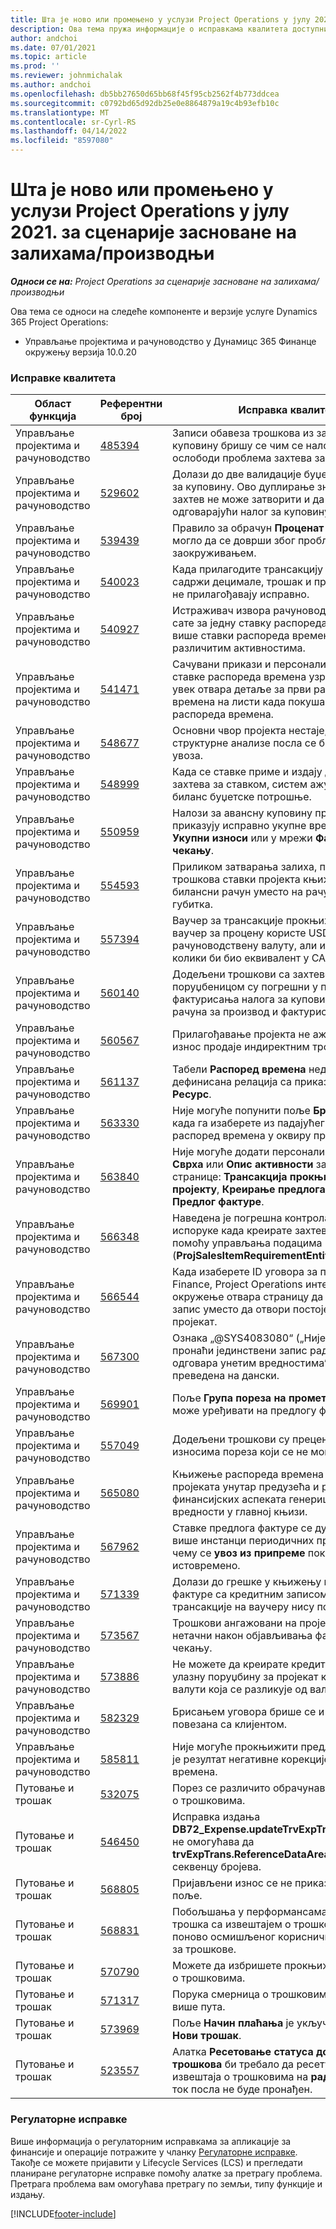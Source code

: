 ```yaml
---
title: Шта је ново или промењено у услузи Project Operations у јулу 2021. за сценарије засноване на залихама/производњи
description: Ова тема пружа информације о исправкама квалитета доступним у издању за јул 2021. услуге Project Operations за сценарије засноване на залихама/производњи.
author: andchoi
ms.date: 07/01/2021
ms.topic: article
ms.prod: ''
ms.reviewer: johnmichalak
ms.author: andchoi
ms.openlocfilehash: db5bb27650d65bb68f45f95cb2562f4b773ddcea
ms.sourcegitcommit: c0792bd65d92db25e0e8864879a19c4b93efb10c
ms.translationtype: MT
ms.contentlocale: sr-Cyrl-RS
ms.lasthandoff: 04/14/2022
ms.locfileid: "8597080"
---
```

# <a name="whats-new-or-changed-in-project-operations-july-2021-for-stockedproduction-based-scenarios"></a>Шта је ново или промењено у услузи Project Operations у јулу 2021. за сценарије засноване на залихама/производњи

_**Односи се на:** Project Operations за сценарије засноване на залихама/производњи_

Ова тема се односи на следеће компоненте и верзије услуге Dynamics 365 Project Operations:

- Управљање пројектима и рачуноводство у Дyнамицс 365 Финанце окружењу верзија 10.0.20
 
### <a name="quality-updates"></a>Исправке квалитета
                                                                                                                                                                                  
| Област функција                      | Референтни број| Исправка квалитета                                                                                                                                                                          |
|-----------------------------------|--------|---------------------------------------------------------------------------------------------------------------------------------------------------------------------------------|
| Управљање пројектима и рачуноводство | [485394](https://fix.lcs.dynamics.com/Issue/Details/?bugId=485394) | Записи обавеза трошкова из захтева за куповину бришу се чим се налог за куповину ослободи проблема захтева за куповину.                                                                           |
| Управљање пројектима и рачуноводство | [529602](https://fix.lcs.dynamics.com/Issue/Details/?bugId=529602) | Долази до две валидације буџета при захтеву за куповину. Ово дуплирање значи да се захтев не може затворити и да се не креира одговарајући налог за куповину.                                                                                                                        |
| Управљање пројектима и рачуноводство | [539439](https://fix.lcs.dynamics.com/Issue/Details/?bugId=539439) | Правило за обрачун **Проценат за обрачун** није могло да се доврши због проблема са заокруживањем.                                                                              |
| Управљање пројектима и рачуноводство | [540023](https://fix.lcs.dynamics.com/Issue/Details/?bugId=540023) | Када прилагодите трансакцију и проценат садржи децимале, трошак и продајна цена се не прилагођавају исправно.                                      |
| Управљање пројектима и рачуноводство | [540927](https://fix.lcs.dynamics.com/Issue/Details/?bugId=540927) | Истраживач извора рачуноводства приказује сате за једну ставку распореда времена за више ставки распореда времена са различитим активностима.                                      |
| Управљање пројектима и рачуноводство | [541471](https://fix.lcs.dynamics.com/Issue/Details/?bugId=541471) | Сачувани прикази и персонализација детаља ставке распореда времена узрокују да систем увек отвара детаље за први распореда времена на листи када покушава да отвори распореда времена.  |
| Управљање пројектима и рачуноводство | [548677](https://fix.lcs.dynamics.com/Issue/Details/?bugId=548677) | Основни чвор пројекта нестаје, а записи структурне анализе посла се бришу након увоза.                                                                                             |
| Управљање пројектима и рачуноводство | [548999](https://fix.lcs.dynamics.com/Issue/Details/?bugId=548999) | Када се ставке приме и издају делимично из захтева за ставком, систем ажурира погрешан биланс буџетске потрошње. |
| Управљање пројектима и рачуноводство | [550959](https://fix.lcs.dynamics.com/Issue/Details/?bugId=550959) | Налози за авансну куповину пројекта не приказују исправно укупне вредности у окну **Укупни износи** или у мрежи **Фактура на чекању**.                                                                  |
| Управљање пројектима и рачуноводство | [554593](https://fix.lcs.dynamics.com/Issue/Details/?bugId=554593) | Приликом затварања залиха, прилагођавања трошкова ставки пројекта књиже се на билансни рачун уместо на рачун добити и губитка.                                                            |
| Управљање пројектима и рачуноводство | [557394](https://fix.lcs.dynamics.com/Issue/Details/?bugId=557394) | Ваучер за трансакције прокњижен у пројекту и ваучер за процену користе USD као рачуноводствену валуту, али износ показује колики би био еквивалент у CAD.              |
| Управљање пројектима и рачуноводство | [560140](https://fix.lcs.dynamics.com/Issue/Details/?bugId=560140) | Додељени трошкови са захтевом за ставком и поруџбеницом су погрешни у процесу фактурисања налога за куповину са делом рачуна за производ и фактурисањем дела.       |
| Управљање пројектима и рачуноводство | [560567](https://fix.lcs.dynamics.com/Issue/Details/?bugId=560567) | Прилагођавање пројекта не ажурира исправно износ продаје индиректним трошковима.                                                                                    |
| Управљање пројектима и рачуноводство | [561137](https://fix.lcs.dynamics.com/Issue/Details/?bugId=561137) | Табели **Распоред времена** недостаје дефинисана релација са приказом **Радник/Ресурс**.                                                                                   |
| Управљање пројектима и рачуноводство | [563330](https://fix.lcs.dynamics.com/Issue/Details/?bugId=563330) | Није могуће попунити поље **Број активности** када га изаберете из падајућег менија за распоред времена у оквиру предузећа.                                                                 |
| Управљање пројектима и рачуноводство | [563840](https://fix.lcs.dynamics.com/Issue/Details/?bugId=563840) | Није могуће додати персонализовано поље **Сврха** или **Опис активности** за следеће странице: **Трансакција прокњижена у пројекту**, **Креирање предлога фактуре** или **Предлог фактуре**.  |
| Управљање пројектима и рачуноводство | [566348](https://fix.lcs.dynamics.com/Issue/Details/?bugId=566348) | Наведена је погрешна контрола датума испоруке када креирате захтеве за ставком помоћу управљања подацима (**ProjSalesItemRequirementEntity**).                                              |
| Управљање пројектима и рачуноводство | [566544](https://fix.lcs.dynamics.com/Issue/Details/?bugId=566544) | Када изаберете ID уговора за пројекат у услузи Finance, Project Operations интегрисано окружење отвара страницу да креира нови запис уместо да отвори постојећи уговор за пројекат.                                                                                                                 |
| Управљање пројектима и рачуноводство | [567300](https://fix.lcs.dynamics.com/Issue/Details/?bugId=567300) |  Ознака „@SYS4083080“ („Није могуће пронаћи јединствени запис радника који одговара унетим вредностима“) није преведена на дански.                                |
| Управљање пројектима и рачуноводство | [569901](https://fix.lcs.dynamics.com/Issue/Details/?bugId=569901) | Поље **Група пореза на промет ставки** се не може уређивати на предлогу фактуре.                                                                               |
| Управљање пројектима и рачуноводство | [557049](https://fix.lcs.dynamics.com/Issue/Details/?bugId=557049) | Додељени трошкови су прецењени са износима пореза који се не могу одбити.                                                                                                    |
| Управљање пројектима и рачуноводство | [565080](https://fix.lcs.dynamics.com/Issue/Details/?bugId=565080) | Књижење распореда времена са више пројеката унутар предузећа и различитих финансијских аспеката генерише неочекиване вредности у главној књизи.                             |
| Управљање пројектима и рачуноводство | [567962](https://fix.lcs.dynamics.com/Issue/Details/?bugId=567962) | Ставке предлога фактуре се дуплирају због више инстанци периодичних процеса, при чему се **увоз из припреме** покреће истовремено.                                      |
| Управљање пројектима и рачуноводство | [571339](https://fix.lcs.dynamics.com/Issue/Details/?bugId=571339) | Долази до грешке у књижењу предлога фактуре са кредитним записом, тако да трансакције на ваучеру нису поравнате.    |
| Управљање пројектима и рачуноводство | [573567](https://fix.lcs.dynamics.com/Issue/Details/?bugId=573567) | Трошкови ангажовани на пројекту постају нетачни након објављивања фактура на чекању.                                                                             |
| Управљање пројектима и рачуноводство | [573886](https://fix.lcs.dynamics.com/Issue/Details/?bugId=573886) | Не можете да креирате кредитни запис за улазну поруџбину за пројекат када је порез у валути која се разликује од валуте предузећа.                                      |
| Управљање пројектима и рачуноводство | [582329](https://fix.lcs.dynamics.com/Issue/Details/?bugId=582329) | Брисањем уговора брише се и адреса повезана са клијентом.                                                                                     |
| Управљање пројектима и рачуноводство | [585811](https://fix.lcs.dynamics.com/Issue/Details/?bugId=585811) | Није могуће прокњижити предлог фактуре који је резултат негативне корекције трансакције времена.                                                                    |
| Путовање и трошак                  | [532075](https://fix.lcs.dynamics.com/Issue/Details/?bugId=532075) | Порез се различито обрачунава у извештајима о трошковима.                                                                                                                  |
| Путовање и трошак                  | [546450](https://fix.lcs.dynamics.com/Issue/Details/?bugId=546450) | Исправка издања **DB72_Expense.updateTrvExpTransProjTransId()** не омогућава да **trvExpTrans.ReferenceDataAreaId** креира нову секвенцу бројева.                    |
| Путовање и трошак                  | [568805](https://fix.lcs.dynamics.com/Issue/Details/?bugId=568805) | Пријављени износ се не приказује уз обавезно поље.                                                                                                             |
| Путовање и трошак                  | [568831](https://fix.lcs.dynamics.com/Issue/Details/?bugId=568831) | Побољшања у перформансама повезивања трошка са извештајем о трошковима помоћу поново осмишљеног корисничког интерфејса за трошкове.                                                            |
| Путовање и трошак                  | [570790](https://fix.lcs.dynamics.com/Issue/Details/?bugId=570790) | Можете да избришете прокњижене извештаје о трошковима.                                                                                           |
| Путовање и трошак                  | [571317](https://fix.lcs.dynamics.com/Issue/Details/?bugId=571317) | Порука смерница о трошковима се приказује више пута.                                                                                                       |
| Путовање и трошак                  | [573969](https://fix.lcs.dynamics.com/Issue/Details/?bugId=573969) | Поље **Начин плаћања** је укључено у окно **Нови трошак**.                                                                                                      |
| Путовање и трошак                  | [523557](https://fix.lcs.dynamics.com/Issue/Details/?bugId=523557) | Алатка **Ресетовање статуса документа трошкова** би требало да ресетује статус извештаја о трошковима на **радну верзију** ако ток посла не буде пронађен. 

### <a name="regulatory-updates"></a>Регулаторне исправке
Више информација о регулаторним исправкама за апликације за финансије и операције потражите у чланку [Регулаторне исправке](/dynamics365/finance/localizations/regulatory-updates). Такође се можете пријавити у Lifecycle Services (LCS) и прегледати планиране регулаторне исправке помоћу алатке за претрагу проблема. Претрага проблема вам омогућава претрагу по земљи, типу функције и издању.


[!INCLUDE[footer-include](../../includes/footer-banner.md)]
